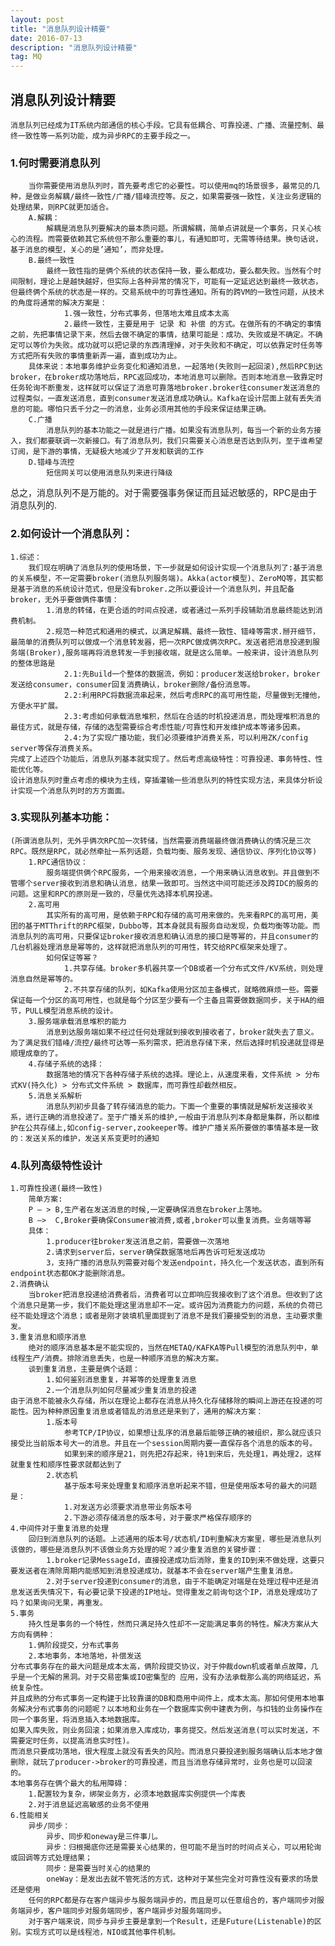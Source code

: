 ```yaml
---
layout: post
title: "消息队列设计精要"
date: 2016-07-13
description: "消息队列设计精要"
tag: MQ 
---   
```


## 消息队列设计精要
    消息队列已经成为IT系统内部通信的核心手段。它具有低耦合、可靠投递、广播、流量控制、最终一致性等一系列功能，成为异步RPC的主要手段之一。

### 1.何时需要消息队列
        当你需要使用消息队列时，首先要考虑它的必要性。可以使用mq的场景很多，最常见的几种，是做业务解耦/最终一致性/广播/错峰流控等。反之，如果需要强一致性，关注业务逻辑的处理结果，则RPC就更加适合。
        A.解耦：
            解耦是消息队列要解决的最本质问题。所谓解耦，简单点讲就是一个事务，只关心核心的流程。而需要依赖其它系统但不那么重要的事儿，有通知即可，无需等待结果。换句话说，基于消息的模型，关心的是’通知’，而非处理。
        B.最终一致性
            最终一致性指的是俩个系统的状态保持一致，要么都成功，要么都失败。当然有个时间限制，理论上是越快越好，但实际上各种异常的情况下，可能有一定延迟达到最终一致状态，但最终俩个系统的状态是一样的。交易系统中的可靠性通知。所有的跨VM的一致性问题，从技术的角度将通常的解决方案是：
                1.强一致性，分布式事务，但落地太难且成本太高
                2.最终一致性，主要是用于 记录 和 补偿 的方式。在做所有的不确定的事情之前，先把事情记录下来，然后去做不确定的事情，结果可能是：成功、失败或是不确定。不确定可以等价为失败。成功就可以把记录的东西清理掉，对于失败和不确定，可以依靠定时任务等方式把所有失败的事情重新弄一遍，直到成功为止。
        具体来说：本地事务维护业务变化和通知消息，一起落地(失败则一起回滚),然后RPC到达broker，在broker成功落地后，RPC返回成功，本地消息可以删除。否则本地消息一致靠定时任务轮询不断重发，这样就可以保证了消息可靠落地broker.broker往consumer发送消息的过程类似，一直发送消息，直到consumer发送消息成功确认。Kafka在设计层面上就有丢失消息的可能。哪怕只丢千分之一的消息，业务必须用其他的手段来保证结果正确。
        C.广播
            消息队列的基本功能之一就是进行广播。如果没有消息队列，每当一个新的业务方接入，我们都要联调一次新接口。有了消息队列，我们只需要关心消息是否达到队列，至于谁希望订阅，是下游的事情，无疑极大地减少了开发和联调的工作
        D.错峰与流控
            短信网关可以使用消息队列来进行降级
总之，消息队列不是万能的。对于需要强事务保证而且延迟敏感的，RPC是由于消息队列的.

### 2.如何设计一个消息队列：
    1.综述：
        我们现在明确了消息队列的使用场景，下一步就是如何设计实现一个消息队列了:基于消息的关系模型，不一定需要broker(消息队列服务端)。Akka(actor模型)、ZeroMQ等，其实都是基于消息的系统设计范式，但是没有broker.之所以要设计一个消息队列，并且配备broker，无外乎要做俩件事情：
            1.消息的转储，在更合适的时间点投递，或者通过一系列手段辅助消息最终能达到消费机制。
            2.规范一种范式和通用的模式，以满足解耦、最终一致性、错峰等需求.掰开细节，最简单的消费队列可以做成一个消息转发器，把一次RPC做成俩次RPC。发送者把消息投递到服务端(Broker),服务端再将消息转发一手到接收端，就是这么简单。一般来讲，设计消息队列的整体思路是
                2.1:先Build一个整体的数据流，例如：producer发送给broker，broker发送给consumer，consumer回复消费确认，broker删除/备份消息等。
                2.2:利用RPC将数据流串起来，然后考虑RPC的高可用性能，尽量做到无撞他，方便水平扩展。
                2.3:考虑如何承载消息堆积，然后在合适的时机投递消息，而处理堆积消息的最佳方式，就是存储，存储的选型需要综合考虑性能/可靠性和开发维护成本等诸多因素。
                2.4:为了实现广播功能，我们必须要维护消费关系，可以利用ZK/config server等保存消费关系。
    完成了上述四个功能后，消息队列基本就实现了。然后考虑高级特性：可靠投递、事务特性、性能优化等。
    设计消息队列时重点考虑的模块为主线，穿插灌输一些消息队列的特性实现方法，来具体分析设计实现一个消息队列时的方方面面。

### 3.实现队列基本功能：
    (所谓消息队列，无外乎俩次RPC加一次转储，当然需要消费端最终做消费确认的情况是三次RPC。既然是RPC，就必然牵扯一系列话题，负载均衡、服务发现、通信协议、序列化协议等)
        1.RPC通信协议：
            服务端提供俩个RPC服务，一个用来接收消息，一个用来确认消息收到。并且做到不管哪个server接收到消息和确认消息，结果一致即可。当然这中间可能还涉及跨IDC的服务的问题。这里和RPC的原则是一致的，尽量优先选择本机房投递。
        2.高可用
            其实所有的高可用，是依赖于RPC和存储的高可用来做的。先来看RPC的高可用，美团的基于MTThrift的RPC框架，Dubbo等，其本身就具有服务自动发现，负载均衡等功能。而消息队列的高可用，只要保证broker接收消息和确认消息的接口是等幂的，并且consumer的几台机器处理消息是幂等的，这样就把消息队列的可用性，转交给RPC框架来处理了。
            如何保证等幂？
                1.共享存储。broker多机器共享一个DB或者一个分布式文件/KV系统，则处理消息自然是幂等的。
                2.不共享存储的队列，如Kafka使用分区加主备模式，就略微麻烦一些。需要保证每一个分区的高可用性，也就是每个分区至少要有一个主备且需要做数据同步，关于HA的细节，PULL模型消息系统的设计。
        3.服务端承载消息堆积的能力
            消息到达服务端如果不经过任何处理就到接收到接收者了，broker就失去了意义。为了满足我们错峰/流控/最终可达等一系列需求，把消息存储下来，然后选择时机投递就显得是顺理成章的了。
        4.存储子系统的选择：
            数据落地的情况下各种存储子系统的选择。理论上，从速度来看，文件系统 > 分布式KV(持久化) > 分布式文件系统 > 数据库，而可靠性却截然相反。
        5.消息关系解析
            消息队列初步具备了转存储消息的能力。下面一个重要的事情就是解析发送接收关系，进行正确的消息投递了。至于广播关系的维护,一般由于消息队列本身都是集群，所以都维护在公共存储上,如config-server,zookeeper等。维护广播关系所要做的事情基本是一致的：发送关系的维护，发送关系变更时的通知

### 4.队列高级特性设计
    1.可靠性投递(最终一致性)
        简单方案:
        P — > B,生产者在发送消息的时候,一定要确保消息在broker上落地。
        B —>  C,Broker要确保Consumer被消费,或者,broker可以重复消费。业务端等幂
        具体：
            1.producer往broker发送消息之前，需要做一次落地
            2.请求到server后，server确保数据落地后再告诉可短发送成功
            3，支持广播的消息队列需要对每个发送endpoint，持久化一个发送状态，直到所有endpoint状态都OK才能删除消息。
    2.消费确认
        当broker把消息投递给消费者后，消费者可以立即响应我接收到了这个消息。但收到了这个消息只是第一步，我们不能处理这里消息却不一定。或许因为消费能力的问题，系统的负荷已经不能处理这个消息；或者是刚才装填机里面提到了消息不是我们要接受到的消息，主动要求重发。
    3.重复消息和顺序消息
        绝对的顺序消息基本是不能实现的，当然在METAQ/KAFKA等Pull模型的消息队列中，单线程生产/消费。排除消息丢失，也是一种顺序消息的解决方案。
        谈到重复消息，主要是俩个话题：
            1.如何鉴别消息重复，并幂等的处理重复消息
            2.一个消息队列如何尽量减少重复消息的投递
    由于消息不能被永久存储，所以在理论上都存在消息从持久化存储移除的瞬间上游还在投递的可能性。因为种种原因重复消息或者错乱的消息还是来到了，通用的解决方案：
            1.版本号
                参考TCP/IP协议，如果想让乱序的消息最后能够正确的被组织，那么就应该只接受比当前版本号大一的消息。并且在一个session周期内要一直保存各个消息的版本的号。
                如果到来的顺序是21，则先把2存起来，待1到来后，先处理1，再处理2，这样就重复性和顺序性要求就都达到了
            2.状态机
                基于版本号来处理重复和顺序消息听起来不错，但是使用版本号的最大的问题是：
                1.对发送方必须要求消息带业务版本号
                2.下游必须存储消息的版本号，对于要求严格保存顺序的
    4.中间件对于重复消息的处理
        回归到消息队列的话题。上述通用的版本号/状态机/ID判重解决方案里，哪些是消息队列该做的，哪些是消息队列不该做业务方处理的呢？减少重复消息的关键步骤：
            1.broker记录MessageId，直接投递成功后消除，重复的ID到来不做处理，这要只要发送者在清除周期内能感知到消息投递成功，就基本不会在server端产生重复消息。
            2.对于server投递到consumer的消息，由于不能确定对端是在处理过程中还是消息发送丢失情况下，有必要记录下投递的IP地址。觉得重发之前询句这个IP，消息处理成功了吗？如果询问无果，再重发。
    5.事务
        持久性是事务的一个特性，然而只满足持久性却不一定能满足事务的特性。解决方案从大方向有俩种：
        1.俩阶段提交，分布式事务
        2.本地事务，本地落地，补偿发送
    分布式事务存在的最大问题是成本太高，俩阶段提交协议，对于仲裁down机或者单点故障，几乎是一个无解的黑洞。对于交易密集或IO密集型的 应用，没有办法承载那么高的网络延迟，系统复杂性。
    并且成熟的分布式事务一定构建于比较靠谱的DB和商用中间件上，成本太高。那如何使用本地事务解决分布式事务的问题呢？以本地和业务在一个数据库实例中建表为例，与扣钱的业务操作在同一个事务里，将消息插入本地数据库。
    如果入库失败，则业务回滚；如果消息入库成功，事务提交。然后发送消息(可以实时发送，不需要定时任务，以提高消息实时性)。
    而消息只要成功落地，很大程度上就没有丢失的风险。而消息只要投递到服务端确认后本地才做删除，就玩了producer->broker的可靠投递，而且当消息存储异常时，业务也是可以回滚的。
    本地事务存在俩个最大的私用障碍：
        1.配置较为复杂，绑架业务方，必须本地数据库实例提供一个库表
        2.对于消息延迟高敏感的业务不使用
    6.性能相关
        异步/同步：
            异步、同步和oneway是三件事儿。
            异步：归根揭底你还是需要关心结果的，但可能不是当时的时间点关心，可以用轮询或回调等方式处理结果；
            同步：是需要当时关心的结果的
            oneWay：是发出去就不管死活的方式，这种对于某些完全对可靠性没有要求的场景还是使用
        任何的RPC都是存在客户端异步与服务端异步的，而且是可以任意组合的，客户端同步对服务端异步，客户端同步对服务端同步，客户端异步对服务端同步。
        对于客户端来说，同步与异步主要是拿到一个Result，还是Future(Listenable)的区别。实现方式可以是线程池，NIO或其他事件机制。